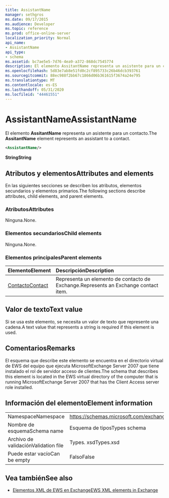 ```yaml
---
title: AssistantName
manager: sethgros
ms.date: 09/17/2015
ms.audience: Developer
ms.topic: reference
ms.prod: office-online-server
localization_priority: Normal
api_name:
- AssistantName
api_type:
- schema
ms.assetid: bc7ae5e5-7d76-4ea9-a372-868dc7545774
description: El elemento AssitantName representa un asistente para un contacto.
ms.openlocfilehash: 5d83e7ab8e51fd0c2cf895733c26b46dcb393761
ms.sourcegitcommit: 88ec988f2bb67c1866d06b361615f3674a24e795
ms.translationtype: MT
ms.contentlocale: es-ES
ms.lasthandoff: 05/31/2020
ms.locfileid: "44461551"
---
```

# <a name="assistantname"></a><span data-ttu-id="0a59e-103">AssistantName</span><span class="sxs-lookup"><span data-stu-id="0a59e-103">AssistantName</span></span>

<span data-ttu-id="0a59e-104">El elemento **AssitantName** representa un asistente para un contacto.</span><span class="sxs-lookup"><span data-stu-id="0a59e-104">The **AssitantName** element represents an assistant to a contact.</span></span> 
  
```xml
<AssistantName/>
```

 <span data-ttu-id="0a59e-105">**String**</span><span class="sxs-lookup"><span data-stu-id="0a59e-105">**String**</span></span>
## <a name="attributes-and-elements"></a><span data-ttu-id="0a59e-106">Atributos y elementos</span><span class="sxs-lookup"><span data-stu-id="0a59e-106">Attributes and elements</span></span>

<span data-ttu-id="0a59e-107">En las siguientes secciones se describen los atributos, elementos secundarios y elementos primarios.</span><span class="sxs-lookup"><span data-stu-id="0a59e-107">The following sections describe attributes, child elements, and parent elements.</span></span>
  
### <a name="attributes"></a><span data-ttu-id="0a59e-108">Atributos</span><span class="sxs-lookup"><span data-stu-id="0a59e-108">Attributes</span></span>

<span data-ttu-id="0a59e-109">Ninguna.</span><span class="sxs-lookup"><span data-stu-id="0a59e-109">None.</span></span>
  
### <a name="child-elements"></a><span data-ttu-id="0a59e-110">Elementos secundarios</span><span class="sxs-lookup"><span data-stu-id="0a59e-110">Child elements</span></span>

<span data-ttu-id="0a59e-111">Ninguna.</span><span class="sxs-lookup"><span data-stu-id="0a59e-111">None.</span></span>
  
### <a name="parent-elements"></a><span data-ttu-id="0a59e-112">Elementos principales</span><span class="sxs-lookup"><span data-stu-id="0a59e-112">Parent elements</span></span>

|<span data-ttu-id="0a59e-113">**Elemento**</span><span class="sxs-lookup"><span data-stu-id="0a59e-113">**Element**</span></span>|<span data-ttu-id="0a59e-114">**Descripción**</span><span class="sxs-lookup"><span data-stu-id="0a59e-114">**Description**</span></span>|
|:-----|:-----|
|[<span data-ttu-id="0a59e-115">Contacto</span><span class="sxs-lookup"><span data-stu-id="0a59e-115">Contact</span></span>](contact.md) <br/> |<span data-ttu-id="0a59e-116">Representa un elemento de contacto de Exchange.</span><span class="sxs-lookup"><span data-stu-id="0a59e-116">Represents an Exchange contact item.</span></span>  <br/> |
   
## <a name="text-value"></a><span data-ttu-id="0a59e-117">Valor de texto</span><span class="sxs-lookup"><span data-stu-id="0a59e-117">Text value</span></span>

<span data-ttu-id="0a59e-118">Si se usa este elemento, se necesita un valor de texto que represente una cadena.</span><span class="sxs-lookup"><span data-stu-id="0a59e-118">A text value that represents a string is required if this element is used.</span></span>
  
## <a name="remarks"></a><span data-ttu-id="0a59e-119">Comentarios</span><span class="sxs-lookup"><span data-stu-id="0a59e-119">Remarks</span></span>

<span data-ttu-id="0a59e-120">El esquema que describe este elemento se encuentra en el directorio virtual de EWS del equipo que ejecuta MicrosoftExchange Server 2007 que tiene instalado el rol de servidor acceso de clientes.</span><span class="sxs-lookup"><span data-stu-id="0a59e-120">The schema that describes this element is located in the EWS virtual directory of the computer that is running MicrosoftExchange Server 2007 that has the Client Access server role installed.</span></span>
  
## <a name="element-information"></a><span data-ttu-id="0a59e-121">Información del elemento</span><span class="sxs-lookup"><span data-stu-id="0a59e-121">Element information</span></span>

|||
|:-----|:-----|
|<span data-ttu-id="0a59e-122">Namespace</span><span class="sxs-lookup"><span data-stu-id="0a59e-122">Namespace</span></span>  <br/> |https://schemas.microsoft.com/exchange/services/2006/types  <br/> |
|<span data-ttu-id="0a59e-123">Nombre de esquema</span><span class="sxs-lookup"><span data-stu-id="0a59e-123">Schema name</span></span>  <br/> |<span data-ttu-id="0a59e-124">Esquema de tipos</span><span class="sxs-lookup"><span data-stu-id="0a59e-124">Types schema</span></span>  <br/> |
|<span data-ttu-id="0a59e-125">Archivo de validación</span><span class="sxs-lookup"><span data-stu-id="0a59e-125">Validation file</span></span>  <br/> |<span data-ttu-id="0a59e-126">Types. xsd</span><span class="sxs-lookup"><span data-stu-id="0a59e-126">Types.xsd</span></span>  <br/> |
|<span data-ttu-id="0a59e-127">Puede estar vacío</span><span class="sxs-lookup"><span data-stu-id="0a59e-127">Can be empty</span></span>  <br/> |<span data-ttu-id="0a59e-128">Falso</span><span class="sxs-lookup"><span data-stu-id="0a59e-128">False</span></span>  <br/> |
   
## <a name="see-also"></a><span data-ttu-id="0a59e-129">Vea también</span><span class="sxs-lookup"><span data-stu-id="0a59e-129">See also</span></span>

- [<span data-ttu-id="0a59e-130">Elementos XML de EWS en Exchange</span><span class="sxs-lookup"><span data-stu-id="0a59e-130">EWS XML elements in Exchange</span></span>](ews-xml-elements-in-exchange.md)

